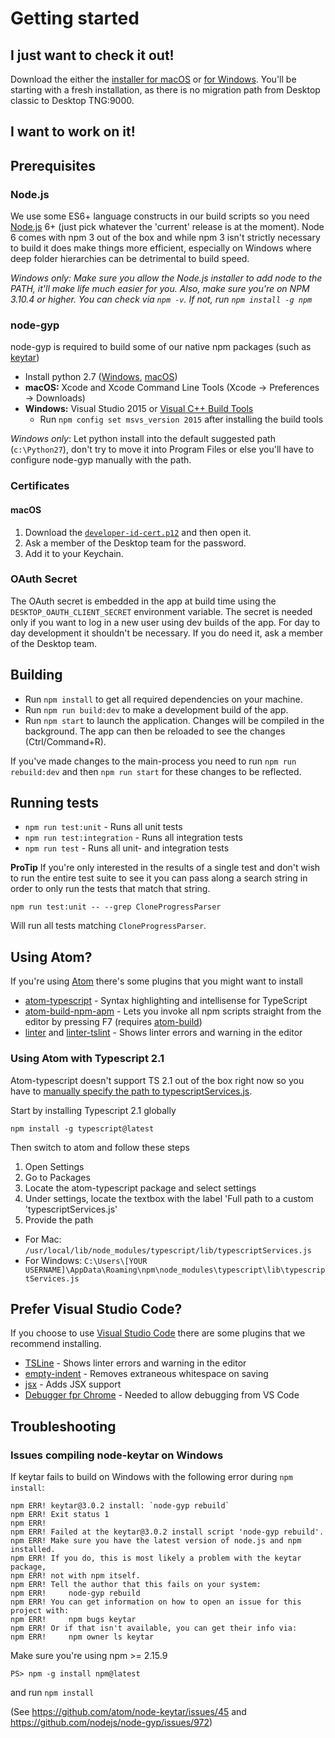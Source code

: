 # Getting started

## I just want to check it out! 

Download the either the [installer for macOS](https://central.github.com/deployments/desktop/desktop/latest/darwin) or [for Windows](https://central.github.com/deployments/desktop/desktop/latest/win32). You'll be starting with a fresh installation, as there is no migration path from Desktop classic to Desktop TNG:9000. 

## I want to work on it!
## Prerequisites

### Node.js

We use some ES6+ language constructs in our build scripts so you need [Node.js](https://nodejs.org) 6+ (just pick whatever the 'current' release is at the moment). Node 6 comes with npm 3 out of the box and while npm 3 isn't strictly necessary to build it does make things more efficient, especially on Windows where deep folder hierarchies can be detrimental to build speed.

*Windows only: Make sure you allow the Node.js installer to add node to the PATH, it'll make life much easier for you. Also, make sure you're on NPM 3.10.4 or higher. You can check via `npm -v`. If not, run `npm install -g npm`*

### node-gyp

node-gyp is required to build some of our native npm packages (such as [keytar](https://github.com/atom/node-keytar))

* Install python 2.7 ([Windows](https://www.python.org/downloads/windows/), [macOS](https://www.python.org/downloads/mac-osx/))
* **macOS:** Xcode and Xcode Command Line Tools (Xcode -> Preferences -> Downloads)
* **Windows:** Visual Studio 2015 or [Visual C++ Build Tools](http://go.microsoft.com/fwlink/?LinkId=691126)
  * Run `npm config set msvs_version 2015` after installing the build tools

*Windows only*: Let python install into the default suggested path (`c:\Python27`), don't try to move it into Program Files or else you'll have to configure node-gyp manually with the path.

### Certificates

#### macOS

1. Download the [`developer-id-cert.p12`](https://github.com/desktop/desktop-secrets/blob/master/developer-id-cert.p12) and then open it.
1. Ask a member of the Desktop team for the password.
1. Add it to your Keychain.

### OAuth Secret

The OAuth secret is embedded in the app at build time using the `DESKTOP_OAUTH_CLIENT_SECRET` environment variable. The secret is needed only if you want to log in a new user using dev builds of the app. For day to day development it shouldn't be necessary. If you do need it, ask a member of the Desktop team.

## Building

* Run `npm install` to get all required dependencies on your machine.
* Run `npm run build:dev` to make a development build of the app.
* Run `npm start` to launch the application. Changes will be compiled in the background. The app can then be reloaded to see the changes (Ctrl/Command+R).

If you've made changes to the main-process you need to run `npm run rebuild:dev` and then `npm run start` for these changes to be reflected.

## Running tests

- `npm run test:unit` - Runs all unit tests
- `npm run test:integration` - Runs all integration tests
- `npm run test` - Runs all unit- and integration tests

**ProTip** If you're only interested in the results of a single test and don't wish to run the entire test suite to see it you can pass along a search string in order to only run the tests that match that string.

```
npm run test:unit -- --grep CloneProgressParser
```

Will run all tests matching `CloneProgressParser`.

## Using Atom?

If you're using [Atom](https://atom.io/) there's some plugins that you might want to install

* [atom-typescript](https://atom.io/packages/atom-typescript) - Syntax highlighting and intellisense for TypeScript
* [atom-build-npm-apm](https://atom.io/packages/build-npm-apm) - Lets you invoke all npm scripts straight from the editor by pressing F7 (requires [atom-build](https://atom.io/packages/build))
* [linter](https://atom.io/packages/linter) and [linter-tslint](https://atom.io/packages/linter-tslint) - Shows linter errors and warning in the editor

### Using Atom with Typescript 2.1

Atom-typescript doesn't support TS 2.1 out of the box right now so you have to [manually specify the path to typescriptServices.js](https://github.com/TypeStrong/atom-typescript/issues/1003#issuecomment-231793772).

Start by installing Typescript 2.1 globally

`npm install -g typescript@latest`

Then switch to atom and follow these steps

1. Open Settings
2. Go to Packages
3. Locate the atom-typescript package and select settings
4. Under settings, locate the textbox with the label 'Full path to a custom 'typescriptServices.js'
5. Provide the path
 * For Mac: `/usr/local/lib/node_modules/typescript/lib/typescriptServices.js`
 * For Windows: `C:\Users\[YOUR USERNAME]\AppData\Roaming\npm\node_modules\typescript\lib\typescriptServices.js`
 
 ## Prefer Visual Studio Code?
 
 If you choose to use [Visual Studio Code](https://code.visualstudio.com/) there are some plugins that we recommend installing.
 
 * [TSLine](https://marketplace.visualstudio.com/items?itemName=eg2.tslint) - Shows linter errors and warning in the editor
 * [empty-indent](https://marketplace.visualstudio.com/items?itemName=DmitryDorofeev.empty-indent) - Removes extraneous whitespace on saving
 * [jsx](https://marketplace.visualstudio.com/items?itemName=TwentyChung.jsx) - Adds JSX support
 * [Debugger fpr Chrome](https://marketplace.visualstudio.com/items?itemName=msjsdiag.debugger-for-chrome) - Needed to allow debugging from VS Code

## Troubleshooting

### Issues compiling node-keytar on Windows

If keytar fails to build on Windows with the following error during `npm install`:

```
npm ERR! keytar@3.0.2 install: `node-gyp rebuild`
npm ERR! Exit status 1
npm ERR!
npm ERR! Failed at the keytar@3.0.2 install script 'node-gyp rebuild'.
npm ERR! Make sure you have the latest version of node.js and npm installed.
npm ERR! If you do, this is most likely a problem with the keytar package,
npm ERR! not with npm itself.
npm ERR! Tell the author that this fails on your system:
npm ERR!     node-gyp rebuild
npm ERR! You can get information on how to open an issue for this project with:
npm ERR!     npm bugs keytar
npm ERR! Or if that isn't available, you can get their info via:
npm ERR!     npm owner ls keytar
```

Make sure you're using npm >= 2.15.9

```
PS> npm -g install npm@latest
```

and run `npm install`

(See https://github.com/atom/node-keytar/issues/45 and https://github.com/nodejs/node-gyp/issues/972)
